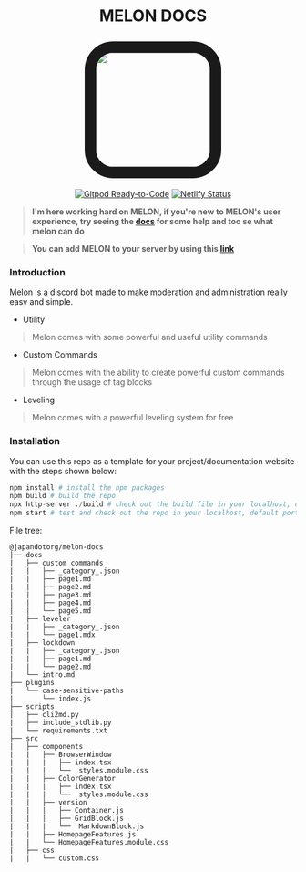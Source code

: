 <h1 align="center">
    <p align="center">MELON DOCS</p>
    <img align="center" src="https://cdn.discordapp.com/avatars/808706062013825036/1cac2efc38adc97309f21ca229ce4864.png?size=1024" style="border:20px solid;border-radius:50px;" height="200" width="200">
</h1>
 
<p align="center">
    <a href="https://gitpod.io/#https://github.com/japandotorg/melon-docs"><img src="https://img.shields.io/badge/Gitpod-Ready--to--Code-blue?logo=gitpod" alt="Gitpod Ready-to-Code"/></a>
    <a href="https://app.netlify.com/sites/docusaurus-2/deploys"><img src="https://api.netlify.com/api/v1/badges/9e1ff559-4405-4ebe-8718-5e21c0774bc8/deploy-status" alt="Netlify Status"></a>
</p>

> **I'm here working hard on MELON, if you're new to MELON's user experience, try seeing the [docs](https://melondocs.netlify.app) for some help and too se what melon can do**

> **You can add MELON to your server by using this [link]()**

### Introduction

Melon is a discord bot made to make moderation and administration really easy and simple.

* Utility
> Melon comes with some powerful and useful utility commands
* Custom Commands
> Melon comes with the ability to create powerful custom commands through the usage of tag blocks
* Leveling
> Melon comes with a powerful leveling system for free

### Installation

You can use this repo as a template for your project/documentation website with the steps shown below:

```py
npm install # install the npm packages
npm build # build the repo
npx http-server ./build # check out the build file in your localhost, default port is 3000
npm start # test and check out the repo in your localhost, default port is 3000
```
File tree:
```
@japandotorg/melon-docs
├── docs
|   ├── custom commands
|   |   ├── _category_.json
|   |   ├── page1.md
|   |   ├── page2.md
|   |   ├── page3.md
|   |   ├── page4.md
|   |   └── page5.md
|   ├── leveler
|   |   ├── _category_.json
|   |   └── page1.mdx
|   ├── lockdown
|   |   ├── _category_.json
|   |   ├── page1.md
|   |   └── page2.md
|   └── intro.md
├── plugins
|   └── case-sensitive-paths
|       └── index.js
├── scripts
|   ├── cli2md.py
|   ├── include_stdlib.py
|   └── requirements.txt
├── src
|   ├── components
|   |   ├── BrowserWindow
|   |   |   ├── index.tsx
|   |   |   └──  styles.module.css
|   |   ├── ColorGenerator
|   |   |   ├── index.tsx
|   |   |   └──  styles.module.css
|   |   ├── version
|   |   |   ├── Container.js
|   |   |   ├── GridBlock.js
|   |   |   └──  MarkdownBlock.js
|   |   ├── HomepageFeatures.js
|   |   └── HomepageFeatures.module.css
|   ├── css
|   |   └── custom.css
```